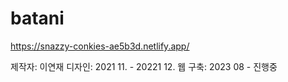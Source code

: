 # batani

https://snazzy-conkies-ae5b3d.netlify.app/

제작자: 이연재
디자인: 2021 11. - 20221 12.
웹 구축: 2023 08 - 진행중
